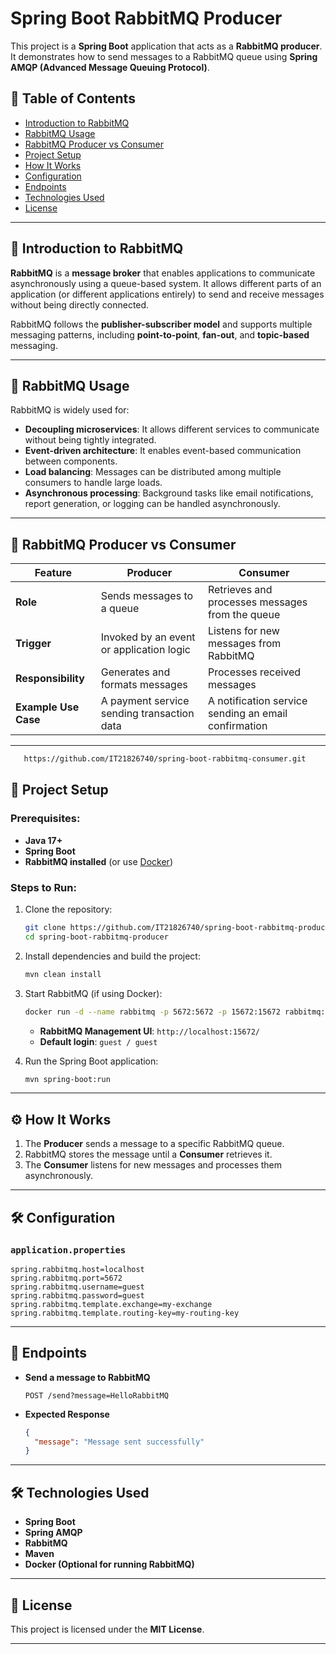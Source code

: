 # Spring Boot RabbitMQ Producer

This project is a **Spring Boot** application that acts as a **RabbitMQ producer**. It demonstrates how to send messages to a RabbitMQ queue using **Spring AMQP (Advanced Message Queuing Protocol)**.

## 📌 Table of Contents
- [Introduction to RabbitMQ](#introduction-to-rabbitmq)
- [RabbitMQ Usage](#rabbitmq-usage)
- [RabbitMQ Producer vs Consumer](#rabbitmq-producer-vs-consumer)
- [Project Setup](#project-setup)
- [How It Works](#how-it-works)
- [Configuration](#configuration)
- [Endpoints](#endpoints)
- [Technologies Used](#technologies-used)
- [License](#license)

---

## 🐇 Introduction to RabbitMQ

**RabbitMQ** is a **message broker** that enables applications to communicate asynchronously using a queue-based system. It allows different parts of an application (or different applications entirely) to send and receive messages without being directly connected.

RabbitMQ follows the **publisher-subscriber model** and supports multiple messaging patterns, including **point-to-point**, **fan-out**, and **topic-based** messaging.

---

## 📌 RabbitMQ Usage

RabbitMQ is widely used for:
- **Decoupling microservices**: It allows different services to communicate without being tightly integrated.
- **Event-driven architecture**: It enables event-based communication between components.
- **Load balancing**: Messages can be distributed among multiple consumers to handle large loads.
- **Asynchronous processing**: Background tasks like email notifications, report generation, or logging can be handled asynchronously.

---

## 🔄 RabbitMQ Producer vs Consumer

| Feature      | Producer | Consumer |
|-------------|----------|----------|
| **Role**     | Sends messages to a queue | Retrieves and processes messages from the queue |
| **Trigger**  | Invoked by an event or application logic | Listens for new messages from RabbitMQ |
| **Responsibility** | Generates and formats messages | Processes received messages |
| **Example Use Case** | A payment service sending transaction data | A notification service sending an email confirmation |

---

```bash
   https://github.com/IT21826740/spring-boot-rabbitmq-consumer.git
   ```

## 🚀 Project Setup

### Prerequisites:
- **Java 17+**
- **Spring Boot**
- **RabbitMQ installed** (or use [Docker](https://www.rabbitmq.com/download.html))

### Steps to Run:

1. Clone the repository:
   ```bash
   git clone https://github.com/IT21826740/spring-boot-rabbitmq-producer.git
   cd spring-boot-rabbitmq-producer
   ```

2. Install dependencies and build the project:
   ```bash
   mvn clean install
   ```

3. Start RabbitMQ (if using Docker):
   ```bash
   docker run -d --name rabbitmq -p 5672:5672 -p 15672:15672 rabbitmq:management
   ```
   - **RabbitMQ Management UI**: `http://localhost:15672/`
   - **Default login**: `guest / guest`

4. Run the Spring Boot application:
   ```bash
   mvn spring-boot:run
   ```

---

## ⚙️ How It Works

1. The **Producer** sends a message to a specific RabbitMQ queue.
2. RabbitMQ stores the message until a **Consumer** retrieves it.
3. The **Consumer** listens for new messages and processes them asynchronously.

---

## 🛠 Configuration

### `application.properties`
```properties
spring.rabbitmq.host=localhost
spring.rabbitmq.port=5672
spring.rabbitmq.username=guest
spring.rabbitmq.password=guest
spring.rabbitmq.template.exchange=my-exchange
spring.rabbitmq.template.routing-key=my-routing-key
```

---

## 📡 Endpoints

- **Send a message to RabbitMQ**
  ```http
  POST /send?message=HelloRabbitMQ
  ```

- **Expected Response**
  ```json
  {
    "message": "Message sent successfully"
  }
  ```

---

## 🛠 Technologies Used

- **Spring Boot**
- **Spring AMQP**
- **RabbitMQ**
- **Maven**
- **Docker (Optional for running RabbitMQ)**

---

## 📜 License

This project is licensed under the **MIT License**.

---
